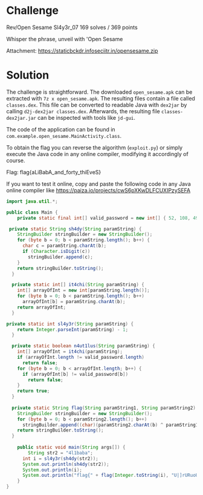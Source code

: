 # Challenge
Rev/Open Sesame
Sl4y3r_07
169 solves / 369 points

Whisper the phrase, unveil with 'Open Sesame

Attachment: https://staticbckdr.infoseciitr.in/opensesame.zip

# Solution
The challenge is straightforward.
The downloaded `open_sesame.apk` can be extracted with `7z x open_sesame.apk`. The resulting files contain a file called `classes.dex`. This file can be converted to readable Java with `dex2jar` by calling `d2j-dex2jar classes.dex`. 
Afterwards, the resulting file `classes-dex2jar.jar` can be inspected with tools like `jd-gui`.

The code of the application can be found in `com.example.open_sesame.MainActivity.class`.

To obtain the flag you can reverse the algorithm (`exploit.py`) or simply execute the Java code in any online compiler, modifying it accordingly of course.

Flag: flag{aLiBabA_and_forty_thiEveS}

If you want to test it online, copy and paste the following code in any Java online compiler like https://paiza.io/projects/cwS6pXKwDLFCUXIPzySEFA

```java
import java.util.*;

public class Main {
    private static final int[] valid_password = new int[] { 52, 108, 49, 98, 97, 98, 97 };

 private static String sh4dy(String paramString) {
    StringBuilder stringBuilder = new StringBuilder();
    for (byte b = 0; b < paramString.length(); b++) {
      char c = paramString.charAt(b);
      if (Character.isDigit(c))
        stringBuilder.append(c); 
    } 
    return stringBuilder.toString();
  }

  private static int[] it4chi(String paramString) {
    int[] arrayOfInt = new int[paramString.length()];
    for (byte b = 0; b < paramString.length(); b++)
      arrayOfInt[b] = paramString.charAt(b); 
    return arrayOfInt;
  }

private static int sl4y3r(String paramString) {
    return Integer.parseInt(paramString) - 1;
  }

  private static boolean n4ut1lus(String paramString) {
    int[] arrayOfInt = it4chi(paramString);
    if (arrayOfInt.length != valid_password.length)
      return false; 
    for (byte b = 0; b < arrayOfInt.length; b++) {
      if (arrayOfInt[b] != valid_password[b])
        return false; 
    } 
    return true;
  }
  
  private static String flag(String paramString1, String paramString2) {
    StringBuilder stringBuilder = new StringBuilder();
    for (byte b = 0; b < paramString2.length(); b++)
      stringBuilder.append((char)(paramString2.charAt(b) ^ paramString1.charAt(b % paramString1.length()))); 
    return stringBuilder.toString();
  }
    
    public static void main(String args[]) {
        String str2 = "4l1baba";
      int i = sl4y3r(sh4dy(str2));
      System.out.println(sh4dy(str2));
      System.out.println(i);
      System.out.println("flag{" + flag(Integer.toString(i), "U|]rURuoU^PoR_FDMo@X]uBUg") + "}");
    }
}
```